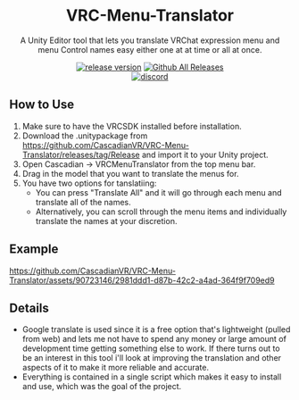 <div align="center">

# VRC-Menu-Translator

A Unity Editor tool that lets you translate VRChat expression menu and menu Control names easy either one at at time or all at once.

[![release version](https://img.shields.io/github/v/release/CascadianVR/VRC-Menu-Translator)](https://github.com/CascadianVR/VRC-Menu-Translator/releases/latest)
[![Github All Releases](https://img.shields.io/github/downloads/CascadianVR/VRC-Menu-Translator/total.svg)](https://github.com/CascadianVR/VRC-Menu-Translator/releases/latest)
<br>
[![discord](https://discordapp.com/api/guilds/522269252854480896/widget.png?style=shield)](https://discord.gg/q3g3fmR)

</div>

## How to Use
1. Make sure to have the VRCSDK installed before installation.
2. Download the .unitypackage from https://github.com/CascadianVR/VRC-Menu-Translator/releases/tag/Release and import it to your Unity project.
3. Open Cascadian -> VRCMenuTranslator from the top menu bar.
4. Drag in the model that you want to translate the menus for.
5. You have two options for tanslatiing:
    - You can press "Translate All" and it will go through each menu and translate all of the names.
    - Alternatively, you can scroll through the menu items and individually translate the names at your discretion.

## Example
https://github.com/CascadianVR/VRC-Menu-Translator/assets/90723146/2981ddd1-d87b-42c2-a4ad-364f9f709ed9

## Details
- Google translate is used since it is a free option that's lightweight (pulled from web) and lets me not have to spend any money or large amount of development time getting something else to work. If there turns out to be an interest in this tool i'll look at improving the translation and other aspects of it to make it more reliable and accurate.
- Everything is contained in a single script which makes it easy to install and use, which was the goal of the project.
